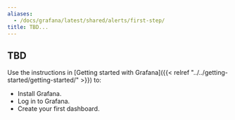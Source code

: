 ```yaml
---
aliases:
  - /docs/grafana/latest/shared/alerts/first-step/
title: TBD...
---
```


## TBD

Use the instructions in [Getting started with Grafana]({{< relref "../../getting-started/getting-started/" >}}) to:

- Install Grafana.
- Log in to Grafana.
- Create your first dashboard.
